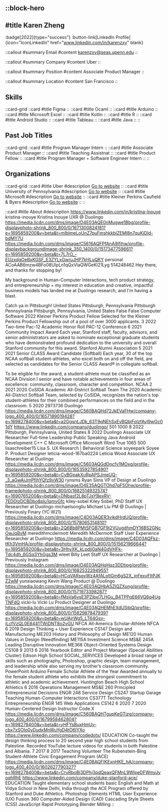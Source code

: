 ::block-hero
---
#title
Karen Zheng
---

:badge[2022]{type="success"}
:button-link[LinkedIn Profile]{icon="IconLinkedIn" href="www.linkedin.com/in/karenzxy" blank}

::callout
#summary
Email
#content
karenzxy@seas.upenn.edu
::

::callout
#summary
Company
#content
Uber
::

::callout
#summary
Position
#content
Associate Product Manager
::

::callout
#summary
Location
#content
San Francisco
::

## Skills
::card-grid
::card
#title
Figma
::
::card
#title
Ocaml
::
::card
#title
Arduino
::
::card
#title
Microsoft Excel
::
::card
#title
Kotlin
::
::card
#title
R
::
::card
#title
Android Studio
::
::card
#title
Tableau
::
::card
#title
Java
::
::

## Past Job Titles
::card-grid
::card
#title
Program Manager Intern
::
::card
#title
Associate Product Manager
::
::card
#title
Teaching Assistnat
::
::card
#title
Product Fellow
::
::card
#title
Program Manager + Software Engineer Intern
::
::

## Organizations
::card-grid
::card
#title
Uber
#description
[Go to website](uber.com)
::
::card
#title
University of Pennsylvania
#description
[Go to website](upenn.edu)
::
::card
#title
Microsoft
#description
[Go to website](microsoft.com)
::
::card
#title
Kleiner Perkins Caufield & Byers
#description
[Go to website](kpcb.com)
::
::

::card
#title
About
#description
https://www.linkedin.com/in/kristina-inouye kristina-inouye Kristina Inouye UXR @ Duolingo https://media.licdn.com/dms/image/D4E03AQE0nMugwe1Bbg/profile-displayphoto-shrink_800_800/0/1671300824181?e=1695859200&v=beta&t=mlblmeLoUnZ7puFmshkkblZEMl8n7quKjDId-bdMY7U https://media.licdn.com/dms/image/C5616AQFPfAnA9ifihw/profile-displaybackgroundimage-shrink_350_1400/0/1517347759661?e=1695859200&v=beta&t=7L7rO_-EUzxdgOeBxKGSF_E3ZYLxGwruJHP7kHLuQKY personal ACoAAB6mzw4BFo08UIpLn1qQxVlaQWGeKI21Lyg 514248462 Hey there, and thanks for stopping by! 

My background in Human-Computer Interactions, tech product strategy, and entrepreneurship + my interest in education and creative, impactful business models has landed me at Duolingo research, and I'm having a blast.

Catch ya in Pittsburgh! United States Pittsburgh, Pennsylvania Pittsburgh Pennsylvania Pittsburgh, Pennsylvania, United States False False Computer Software 2022 Kleiner Perkins Product Fellow Selected for the Kleiner Perkins Product Fellowship out of a pool of over 3000 applicants. 3 2022 Two-time Pac-12 Academic Honor Roll PAC-12 Conference 6 2021 Community Impact Award Each year, Stanford staff, faculty, advisors, and senior administrators are asked to nominate exceptional graduate students who have demonstrated profound dedication to the university and overall Stanford community for this award. Stanford Alumni Association 5 2021 2021 Senior CLASS Award Candidate (Softball) Each year, 30 of the top NCAA softball student-athletes, who excel both on and off the field, are selected as candidates for the Senior CLASS Award® in collegiate softball.

To be eligible for the award, a student-athlete must be classified as an NCAA Division I senior and have notable achievements in four areas of excellence: community, classroom, character and competition. NCAA 2 2021 2020 CoSIDA Academic All-District Softball Team The 2020 Academic All-District Softball Team, selected by CoSIDA, recognizes the nation's top student-athletes for their combined performances on the field and in the classroom. 5 2020 2973736 Duolingo https://media.licdn.com/dms/image/C560BAQHd72JkEVaFHw/company-logo_400_400/0/1657189019428?e=1698278400&v=beta&t=a2GgsnLJDk_63T9qNEhSxEvBQbiFolzfAyI9wGc01dY https://www.linkedin.com/company/duolingo/ 501 1000 8 2022 Pittsburgh, Pennsylvania, United States 8 2022 Duolingo Associate UX Researcher Full-time Leadership Public Speaking Java Android Development C++ C Microsoft Office Microsoft Word True 1065 500 lisaschreiber15 Lisa S. UX Research | Behavioral Science soyeepark Soyee P. Product Designer leticia-wood-167ba0224 Leticia Wood Associate UX Researcher at Duolingo https://media.licdn.com/dms/image/C5603AQGdDncfv1MOxg/profile-displayphoto-shrink_800_800/0/1653592785490?e=1695859200&v=beta&t=CyBGpakXuRpAPSJmeUQ-_3_aGwAjJmPfihYQfz9xW30 rynsms Ryan Sims VP of Design at Duolingo https://media.licdn.com/dms/image/D4E35AQGTOhd7qF5Ohw/profile-framedphoto-shrink_800_800/0/1682514932574?e=1690765200&v=beta&t=DNbasf2L8pTJsYBexRV-7EDDlzDCBDbo8plu1qmyGfc kiley-sobel Kiley Sobel, PhD Staff UX Researcher at Duolingo michaelsongliu Michael Liu PM @ Duolingo | Previously Finary (YC W21) https://media.licdn.com/dms/image/C4D03AQER3vjkdHrdUQ/profile-displayphoto-shrink_800_800/0/1578065314810?e=1695859200&v=beta&t=2Q6Bb8PMtSFGB7GF9i2VUugdhmDY16BS2GNcOwJqBvM meredithmcdermott Meredith McDermott Staff User Experience Researcher at Duolingo https://media.licdn.com/dms/image/C4D03AQFkz-tKh3VmHA/profile-displayphoto-shrink_800_800/0/1515621966644?e=1695859200&v=beta&t=3HhvXK_kLpdji0aN4GdVHFk-Tdc4dh_6GSq3YhGgs3M wleet Billy Leet Staff UX Researcher at Duolingo | Previously Instagram https://media.licdn.com/dms/image/D4E03AQHqHqz3DDtipg/profile-displayphoto-shrink_800_800/0/1682532294955?e=1695859200&v=beta&t=HCqVARsqyWz4AfALotlGm6gS2X_jnFexvFItPJKZ2wM yunxiaowang Kevin Wang Product @ Duolingo https://media.licdn.com/dms/image/C4E03AQHbASZlQZXung/profile-displayphoto-shrink_800_800/0/1571973398287?e=1695859200&v=beta&t=fMsVa6ysE3PZibxl7LHGu_B4TPPqE66VQ6q4UgTNFdQ vicki-lu Vicki Lu Product Designer at Duolingo https://media.licdn.com/dms/image/C4E03AQHEMhEXdUSibQ/profile-displayphoto-shrink_800_800/0/1582987847939?e=1695859200&v=beta&t=wUAjrWg5_LT64Gsv-iLcfVzQL0E8441TWjDNT8o2vGU NFCA All-America Scholar-Athlete NFCA 6 2019 Design Thinking + User Experience CS147 Design and Manufacturing ME203 History and Philosophy of Design ME120 Human Values in Design (Needfinding) ME115A Investment Science MS&E 245A Leading Disruptive Innovation ME368 Object-Oriented Systems Design CS108 9 2013 6 2016 Yearbook Editor and Project Manager (Special Abilities Cluster) Edison High School SOCIAL_SERVICES Developed a broad range of skills such as photography, Photoshop, graphic design, team management, and leadership while also serving my brother’s classroom community. PowerPoint Arduino Female Scholar Athlete of the Year Awarded annually to the female student athlete who exhibits the strongest commitment to athletic and academic achievement. Huntington Beach High School Athletics 6 2016 Operations Management MS&E 260 Principled Entrepreneurial Decisions ENGR 248 Service Design CS247 Startup Garage Teaching Human-Computer Interactions CS377T Technology Entrepreneurship ENGR 145 Web Applications CS142 6 2020 7 2020 Human-Centered Design Instructor Code.X https://media.licdn.com/dms/image/C560BAQHTgupKeGTjzg/company-logo_400_400/0/1679958462804?e=1698278400&v=beta&t=yHFYsBuxHmUv-cbx7xSOIo0vDudxMnWuYgD4tO6lYXo https://www.linkedin.com/company/codedotx/ EDUCATION Co-taught the design thinking process to 20 second year high school students from Palestine. Recorded YouTube lecture videos for students in both Palestine and Albania. 7 2017 8 2017 Teaching Volunteer The Rubenstein-Bing Student-Athlete Civic Engagement Program (ACE) https://media.licdn.com/dms/image/C4E0BAQFIKExnHKE_hA/company-logo_400_400/0/1602627790327?e=1698278400&v=beta&t=CryRboBj3DPhj3pdQeaxQFMnL9WIpeDFWmyJyoqhRhE https://www.linkedin.com/company/duke-stanford-ace/ EDUCATION Taught elementary school students basic English and Math at Vidya School in New Delhi, India through the ACE Program offered by Stanford and Duke Athletics. Photoshop Elements HTML User Experience (UX) Fusion 360 Computer-Aided Design (CAD) Cascading Style Sheets (CSS) JavaScript Rapid Prototyping Blender Milling
::
